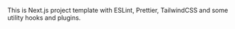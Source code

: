 This is Next.js project template with ESLint, Prettier, TailwindCSS and some utility hooks and plugins.
